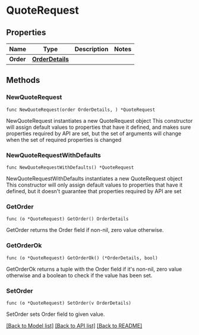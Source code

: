 # QuoteRequest

## Properties

Name | Type | Description | Notes
------------ | ------------- | ------------- | -------------
**Order** | [**OrderDetails**](OrderDetails.md) |  | 

## Methods

### NewQuoteRequest

`func NewQuoteRequest(order OrderDetails, ) *QuoteRequest`

NewQuoteRequest instantiates a new QuoteRequest object
This constructor will assign default values to properties that have it defined,
and makes sure properties required by API are set, but the set of arguments
will change when the set of required properties is changed

### NewQuoteRequestWithDefaults

`func NewQuoteRequestWithDefaults() *QuoteRequest`

NewQuoteRequestWithDefaults instantiates a new QuoteRequest object
This constructor will only assign default values to properties that have it defined,
but it doesn't guarantee that properties required by API are set

### GetOrder

`func (o *QuoteRequest) GetOrder() OrderDetails`

GetOrder returns the Order field if non-nil, zero value otherwise.

### GetOrderOk

`func (o *QuoteRequest) GetOrderOk() (*OrderDetails, bool)`

GetOrderOk returns a tuple with the Order field if it's non-nil, zero value otherwise
and a boolean to check if the value has been set.

### SetOrder

`func (o *QuoteRequest) SetOrder(v OrderDetails)`

SetOrder sets Order field to given value.



[[Back to Model list]](../README.md#documentation-for-models) [[Back to API list]](../README.md#documentation-for-api-endpoints) [[Back to README]](../README.md)


